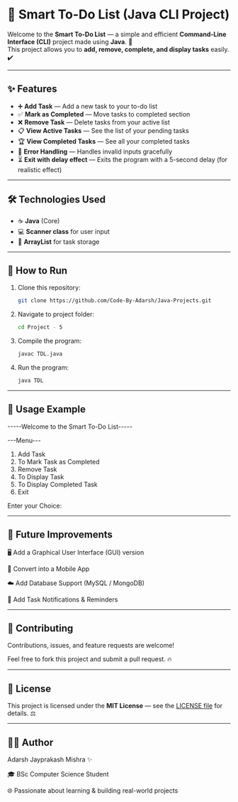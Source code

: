 # 📝 Smart To-Do List (Java CLI Project)

Welcome to the **Smart To-Do List** — a simple and efficient **Command-Line Interface (CLI)** project made using **Java**. 🚀  
This project allows you to **add, remove, complete, and display tasks** easily. ✔️

---

## ✨ Features
- ➕ **Add Task** — Add a new task to your to-do list  
- ✅ **Mark as Completed** — Move tasks to completed section  
- ❌ **Remove Task** — Delete tasks from your active list  
- 📋 **View Active Tasks** — See the list of your pending tasks  
- 🏆 **View Completed Tasks** — See all your completed tasks  
- 🔄 **Error Handling** — Handles invalid inputs gracefully  
- ⏳ **Exit with delay effect** — Exits the program with a 5-second delay (for realistic effect)  

---

## 🛠️ Technologies Used
- ☕ **Java** (Core)  
- 💻 **Scanner class** for user input  
- 📂 **ArrayList** for task storage  

---

## 🚀 How to Run
1. Clone this repository:  
   ```bash
   git clone https://github.com/Code-By-Adarsh/Java-Projects.git

2. Navigate to project folder:
   ```bash
   cd Project - 5

3. Compile the program:
   ```bash
   javac TDL.java

4. Run the program:
   ```bash
   java TDL
   
---

## 📖 Usage Example

-----Welcome to the Smart To-Do List-----

---Menu---
1. Add Task
2. To Mark Task as Completed
3. Remove Task
4. To Display Task
5. To Display Completed Task
6. Exit

Enter your Choice:

---

## 📌 Future Improvements

🖥️ Add a Graphical User Interface (GUI) version

📱 Convert into a Mobile App

☁️ Add Database Support (MySQL / MongoDB)

🔔 Add Task Notifications & Reminders

---

## 🤝 Contributing
Contributions, issues, and feature requests are welcome!

Feel free to fork this project and submit a pull request. 🔥

---

## 📜 License
This project is licensed under the **MIT License** — see the [LICENSE file](./LICENSE)
 for details. ⚖️

---

## 👨‍💻 Author
Adarsh Jayprakash Mishra ✨

🎓 BSc Computer Science Student

🌐 Passionate about learning & building real-world projects


